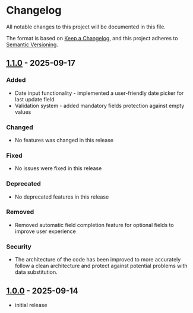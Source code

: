 ﻿# Changelog

All notable changes to this project will be documented in this file.

The format is based on [Keep a Changelog],
and this project adheres to [Semantic Versioning].

## [1.1.0] - 2025-09-17

### Added

- Date input functionality - implemented a user-friendly date picker for last update field
- Validation system - added mandatory fields protection against empty values

### Changed

- No features was changed in this release

### Fixed

- No issues were fixed in this release

### Deprecated

- No deprecated features in this release

### Removed

- Removed automatic field completion feature for optional fields to improve user experience

### Security

- The architecture of the code has been improved to more accurately follow a clean architecture and protect against potential problems with data substitution.

## [1.0.0] - 2025-09-14

- initial release

<!-- Links -->
[keep a changelog]: https://keepachangelog.com/en/1.0.0/
[semantic versioning]: https://semver.org/spec/v2.0.0.html

<!-- Versions -->
[unreleased]: https://github.com/VidyakinIvan/Modding-Assistant/compare/Modding-Assistant%2Fv1.1.0...HEAD
[1.1.0]: https://github.com/VidyakinIvan/Modding-Assistant/compare/Modding-Assistant%2Fv1.0.0...Modding-Assistant%2Fv1.1.0
[1.0.0]: https://github.com/VidyakinIvan/Modding-Assistant/releases/tag/Modding-Assistant%2Fv1.0.0
